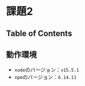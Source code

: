# 課題2

## Table of Contents
<!-- START doctoc -->
<!-- END doctoc -->

## 動作環境

* `node`のバージョン：`v15.5.1`
* `npm`のバージョン：`6.14.11`

## 